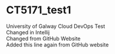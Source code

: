 # CT5171_test1
University of Galway Cloud DevOps Test <br>
Changed in Intellij <br>
Changed from GitHub Website <br>
Added this line again from GitHub website
